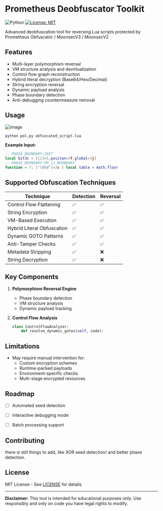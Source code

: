 # Prometheus Deobfuscator Toolkit

![Python](https://img.shields.io/badge/python-3.12%2B-blue)
[![License: MIT](https://img.shields.io/badge/License-MIT-yellow.svg)](https://opensource.org/licenses/MIT)

Advanced deobfuscation tool for reversing Lua scripts protected by Prometheus Obfuscator / MoonsecV3 / MoonsecV2


## Features

- Multi-layer polymorphism reversal
- VM structure analysis and devirtualization
- Control flow graph reconstruction
- Hybrid literal decryption (Base64/Hex/Decimal)
- String encryption reversal
- Dynamic payload analysis
- Phase boundary detection
- Anti-debugging countermeasure removal

## Usage
![image](https://github.com/user-attachments/assets/03ed97e0-06d6-44b9-999a-ab43f60921ca)

```bash
python pol.py obfuscated_script.lua
```

**Example Input:**
```lua
-- PHASE_BOUNDARY:INIT
local bit3c = {[1]=5,positan=4f,global=3j}
-- PHASE_BOUNDARY:VM_1J_BOUNDARY
function = 7; ["\05d"]=3c } local table = math.floor
```


## Supported Obfuscation Techniques

| Technique                | Detection | Reversal |
|--------------------------|-----------|----------|
| Control Flow Flattening  | ✅        | ✅       |
| String Encryption        | ✅        | ✅       |
| VM-Based Execution       | ✅        | ✅       |
| Hybrid Literal Obfuscation| ✅       | ✅       |
| Dynamic GOTO Patterns    | ✅        | ✅       |
| Anti-Tamper Checks       | ✅        | ✅       |
| Metadata Stripping       | ✅        | ❌       |
| String Decryption        | ✅        | ❌       |

## Key Components

1. **Polymorphism Reversal Engine**
   - Phase boundary detection
   - VM structure analysis
   - Dynamic payload tracking


3. **Control Flow Analysis**
   ```python
   class ControlFlowAnalyzer:
       def resolve_dynamic_gotos(self, code):

   ```

## Limitations

- May require manual intervention for:
  - Custom encryption schemes
  - Runtime-packed payloads
  - Environment-specific checks
  - Multi-stage encrypted resources

## Roadmap

- [ ] Automated seed detection
- [ ] Interactive debugging mode
- [ ] Batch processing support


## Contributing

there is still things to add, like XOR seed detection/ and better phase detection.

## License

MIT License - See [LICENSE](LICENSE) for details

---

**Disclaimer:** This tool is intended for educational purposes only. Use responsibly and only on code you have legal rights to modify.
